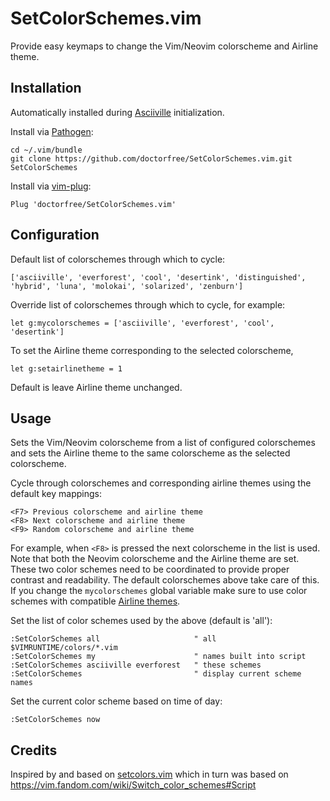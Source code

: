 # SetColorSchemes.vim

Provide easy keymaps to change the Vim/Neovim colorscheme and Airline theme.

## Installation

Automatically installed during
[Asciiville](https://github.com/doctorfree/Asciiville)
initialization.

Install via [Pathogen](https://github.com/tpope/vim-pathogen):

    cd ~/.vim/bundle
    git clone https://github.com/doctorfree/SetColorSchemes.vim.git SetColorSchemes

Install via [vim-plug](https://github.com/junegunn/vim-plug):

    Plug 'doctorfree/SetColorSchemes.vim'

## Configuration

Default list of colorschemes through which to cycle:

    ['asciiville', 'everforest', 'cool', 'desertink', 'distinguished', 'hybrid', 'luna', 'molokai', 'solarized', 'zenburn']

Override list of colorschemes through which to cycle, for example:

    let g:mycolorschemes = ['asciiville', 'everforest', 'cool', 'desertink']

To set the Airline theme corresponding to the selected colorscheme,

    let g:setairlinetheme = 1

Default is leave Airline theme unchanged.

## Usage

Sets the Vim/Neovim colorscheme from a list of configured colorschemes and
sets the Airline theme to the same colorscheme as the selected colorscheme.

Cycle through colorschemes and corresponding airline themes using the default
key mappings:

    <F7> Previous colorscheme and airline theme
    <F8> Next colorscheme and airline theme
    <F9> Random colorscheme and airline theme

For example, when `<F8>` is pressed the next colorscheme in the list is used.
Note that both the Neovim colorscheme and the Airline theme are set. These
two color schemes need to be coordinated to provide proper contrast and
readability. The default colorschemes above take care of this. If you change
the `mycolorschemes` global variable make sure to use color schemes with
compatible [Airline themes](https://github.com/vim-airline/vim-airline-themes).

Set the list of color schemes used by the above (default is 'all'):

```vim
:SetColorSchemes all                     " all $VIMRUNTIME/colors/*.vim
:SetColorSchemes my                      " names built into script
:SetColorSchemes asciiville everforest   " these schemes
:SetColorSchemes                         " display current scheme names
```

Set the current color scheme based on time of day:

```vim
:SetColorSchemes now
```

## Credits

Inspired by and based on [setcolors.vim](https://github.com/felixhummel/setcolors.vim)
which in turn was based on https://vim.fandom.com/wiki/Switch_color_schemes#Script
